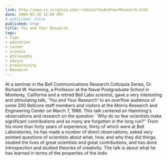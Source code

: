```yaml
---
link: http://www.cs.virginia.edu/~robins/YouAndYourResearch.html
date: 2009-03-20 12:59 UTC
# published: false
published: true
title: You and Your Research
tags:
- tips
- education
- career
- science
- philosophy
- advice
- productivity
- Research
---
```


At a seminar in the Bell Communications Research Colloquia Series, Dr. Richard W. Hamming, a Professor at the Naval Postgraduate School in Monterey, California and a retired Bell Labs scientist, gave a very interesting and stimulating talk, `You and Your Research' to an overflow audience of some 200 Bellcore staff members and visitors at the Morris Research and Engineering Center on March 7, 1986. This talk centered on Hamming's observations and research on the question ``Why do so few scientists make significant contributions and so many are forgotten in the long run?'' From his more than forty years of experience, thirty of which were at Bell Laboratories, he has made a number of direct observations, asked very pointed questions of scientists about what, how, and why they did things, studied the lives of great scientists and great contributions, and has done introspection and studied theories of creativity. The talk is about what he has learned in terms of the properties of the indiv
